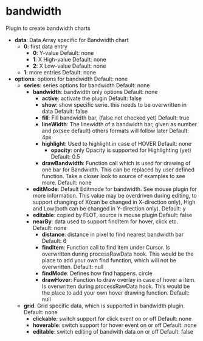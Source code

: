 # bandwidth
Plugin to create bandwidth charts
* <strong>data</strong>: Data Array specific for Bandwidth chart
	* <strong>0</strong>: first data entry
		* <strong>0</strong>: Y-value
			Default: none
		* <strong>1</strong>: X High-value
			Default: none
		* <strong>2</strong>: X Low-value
			Default: none
	* <strong>1</strong>: more entries
		Default: none
* <strong>options</strong>: options for bandwidth
	Default: none
	* <strong>series</strong>: series options for bandwidth
		Default: none
		* <strong>bandwidth</strong>: bandwidth only options
			Default: none
			* <strong>active</strong>: activate the plugin
				Default: false
			* <strong>show</strong>: show specific serie. this needs to be overwritten in data
				Default: false
			* <strong>fill</strong>: Fill bandwidth bar, (false not checked yet)
				Default: true
			* <strong>lineWidth</strong>: The linewidth of a bandwidth bar, given as number and px(see default) others formats will follow later
				Default: 4px
			* <strong>highlight</strong>: Used to highlight in case of HOVER
				Default: none
				* <strong>opacity</strong>: only Opacity is supported for Highlighting (yet)
					Default: 0.5
			* <strong>drawBandwidth</strong>: Function call which is used for drawing of one bar for Bandwidth. This can be replaced by user defined function. Take a closer look to source of examples to see more.
				Default: none
		* <strong>editMode</strong>: Default Editmode for bandwidth. See mouse plugin for more information. This value may be overdriven during editing, to support changing of X(can be changed in X-direction only), High and Low(both can be changed in Y-direction only).
			Default: y
		* <strong>editable</strong>: copied by FLOT, source is mouse plugin
			Default: false
		* <strong>nearBy</strong>: data used to support findItem for hover, click etc.
			Default: none
			* <strong>distance</strong>: distance in pixel to find nearest bandwidth bar
				Default: 6
			* <strong>findItem</strong>: Function call to find item under Cursor. Is overwritten during processRawData hook. This would be the place to add your own find function, which will not be overwritten.
				Default: null
			* <strong>findMode</strong>: Defines how find happens.
				circle
			* <strong>drawHover</strong>: Function to draw overlay in case of hover a item. Is overwritten during processRawData hook. This would be the place to add your own hover drawing function.
				Default: null
	* <strong>grid</strong>: Grid specific data, which is supported in bandwidth plugin.
		Default: none
		* <strong>clickable</strong>: switch support for click event on or off
			Default: none
		* <strong>hoverable</strong>: switch support for hover event on or off
			Default: none
		* <strong>editable</strong>: switch editing of bandwith data on or off
			Default: false
